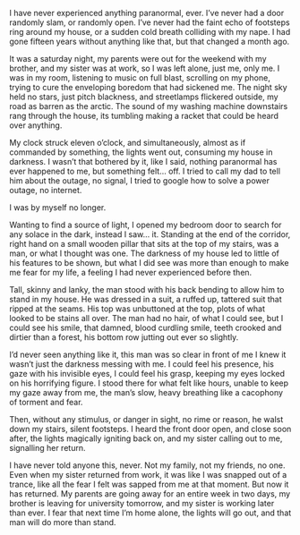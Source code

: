  

I have never experienced anything paranormal, ever. I’ve never had a door randomly slam, or randomly open. I’ve never had the faint echo of footsteps ring around my house, or a sudden cold breath colliding with my nape. I had gone fifteen years without anything like that, but that changed a month ago.

It was a saturday night, my parents were out for the weekend with my brother, and my sister was at work, so I was left alone, just me, only me. I was in my room, listening to music on full blast, scrolling on my phone, trying to cure the enveloping boredom that had sickened me. The night sky held no stars, just pitch blackness, and streetlamps flickered outside, my road as barren as the arctic. The sound of my washing machine downstairs rang through the house, its tumbling making a racket that could be heard over anything.

My clock struck eleven o’clock, and simultaneously, almost as if commanded by something, the lights went out, consuming my house in darkness. I wasn’t that bothered by it, like I said, nothing paranormal has ever happened to me, but something felt… off. I tried to call my dad to tell him about the outage, no signal, I tried to google how to solve a power outage, no internet. 

I was by myself no longer.

Wanting to find a source of light, I opened my bedroom door to search for any solace in the dark, instead I saw… it. Standing at the end of the corridor, right hand on a small wooden pillar that sits at the top of my stairs, was a man, or what I thought was one. The darkness of my house led to little of his features to be shown, but what I did see was more than enough to make me fear for my life, a feeling I had never experienced before then.

Tall, skinny and lanky, the man stood with his back bending to allow him to stand in my house. He was dressed in a suit, a ruffed up, tattered suit that ripped at the seams. His top was unbuttoned at the top, plots of what looked to be stains all over. The man had no hair, of what I could see, but I could see his smile, that damned, blood curdling smile, teeth crooked and dirtier than a forest, his bottom row jutting out ever so slightly. 

I’d never seen anything like it, this man was so clear in front of me I knew it wasn’t just the darkness messing with me. I could feel his presence, his gaze with his invisible eyes, I could feel his grasp, keeping my eyes locked on his horrifying figure. I stood there for what felt like hours, unable to keep my gaze away from me, the man’s slow, heavy breathing like a cacophony of torment and fear.

Then, without any stimulus, or danger in sight, no rime or reason, he walst down my stairs, silent footsteps. I heard the front door open, and close soon after, the lights magically igniting back on, and my sister calling out to me, signalling her return. 

I have never told anyone this, never. Not my family, not my friends, no one. Even when my sister returned from work, it was like I was snapped out of a trance, like all the fear I felt was sapped from me at that moment. But now it has returned. My parents are going away for an entire week in two days, my brother is leaving for university tomorrow, and my sister is working later than ever. I fear that next time I’m home alone, the lights will go out, and that man will do more than stand.